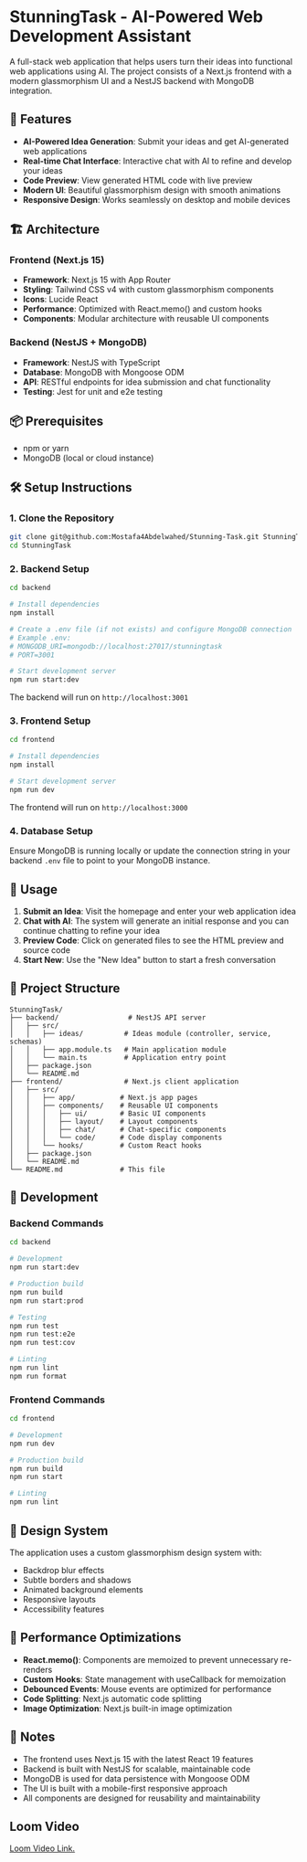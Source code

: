 # StunningTask - AI-Powered Web Development Assistant

A full-stack web application that helps users turn their ideas into functional web applications using AI. The project consists of a Next.js frontend with a modern glassmorphism UI and a NestJS backend with MongoDB integration.

## 🚀 Features

- **AI-Powered Idea Generation**: Submit your ideas and get AI-generated web applications
- **Real-time Chat Interface**: Interactive chat with AI to refine and develop your ideas
- **Code Preview**: View generated HTML code with live preview
- **Modern UI**: Beautiful glassmorphism design with smooth animations
- **Responsive Design**: Works seamlessly on desktop and mobile devices

## 🏗️ Architecture

### Frontend (Next.js 15)
- **Framework**: Next.js 15 with App Router
- **Styling**: Tailwind CSS v4 with custom glassmorphism components
- **Icons**: Lucide React
- **Performance**: Optimized with React.memo() and custom hooks
- **Components**: Modular architecture with reusable UI components

### Backend (NestJS + MongoDB)
- **Framework**: NestJS with TypeScript
- **Database**: MongoDB with Mongoose ODM
- **API**: RESTful endpoints for idea submission and chat functionality
- **Testing**: Jest for unit and e2e testing

## 📦 Prerequisites

- npm or yarn
- MongoDB (local or cloud instance)

## 🛠️ Setup Instructions

### 1. Clone the Repository
```bash
git clone git@github.com:Mostafa4Abdelwahed/Stunning-Task.git StunningTask
cd StunningTask
```

### 2. Backend Setup
```bash
cd backend

# Install dependencies
npm install

# Create a .env file (if not exists) and configure MongoDB connection
# Example .env:
# MONGODB_URI=mongodb://localhost:27017/stunningtask
# PORT=3001

# Start development server
npm run start:dev
```

The backend will run on `http://localhost:3001`

### 3. Frontend Setup
```bash
cd frontend

# Install dependencies
npm install

# Start development server
npm run dev
```

The frontend will run on `http://localhost:3000`

### 4. Database Setup
Ensure MongoDB is running locally or update the connection string in your backend `.env` file to point to your MongoDB instance.

## 🎯 Usage

1. **Submit an Idea**: Visit the homepage and enter your web application idea
2. **Chat with AI**: The system will generate an initial response and you can continue chatting to refine your idea
3. **Preview Code**: Click on generated files to see the HTML preview and source code
4. **Start New**: Use the "New Idea" button to start a fresh conversation

## 📁 Project Structure

```
StunningTask/
├── backend/                 # NestJS API server
│   ├── src/
│   │   ├── ideas/          # Ideas module (controller, service, schemas)
│   │   ├── app.module.ts   # Main application module
│   │   └── main.ts         # Application entry point
│   ├── package.json
│   └── README.md
├── frontend/               # Next.js client application
│   ├── src/
│   │   ├── app/           # Next.js app pages
│   │   ├── components/    # Reusable UI components
│   │   │   ├── ui/        # Basic UI components
│   │   │   ├── layout/    # Layout components
│   │   │   ├── chat/      # Chat-specific components
│   │   │   └── code/      # Code display components
│   │   └── hooks/         # Custom React hooks
│   ├── package.json
│   └── README.md
└── README.md              # This file
```

## 🔧 Development

### Backend Commands
```bash
cd backend

# Development
npm run start:dev

# Production build
npm run build
npm run start:prod

# Testing
npm run test
npm run test:e2e
npm run test:cov

# Linting
npm run lint
npm run format
```

### Frontend Commands
```bash
cd frontend

# Development
npm run dev

# Production build
npm run build
npm run start

# Linting
npm run lint
```

## 🎨 Design System

The application uses a custom glassmorphism design system with:
- Backdrop blur effects
- Subtle borders and shadows
- Animated background elements
- Responsive layouts
- Accessibility features

## 🚀 Performance Optimizations

- **React.memo()**: Components are memoized to prevent unnecessary re-renders
- **Custom Hooks**: State management with useCallback for memoization
- **Debounced Events**: Mouse events are optimized for performance
- **Code Splitting**: Next.js automatic code splitting
- **Image Optimization**: Next.js built-in image optimization


## 📝 Notes

- The frontend uses Next.js 15 with the latest React 19 features
- Backend is built with NestJS for scalable, maintainable code
- MongoDB is used for data persistence with Mongoose ODM
- The UI is built with a mobile-first responsive approach
- All components are designed for reusability and maintainability
  
## Loom Video

[Loom Video Link.](https://www.loom.com/share/fe681d4125c140c69d3a3b6aa43a5048?sid=05b39f80-2164-4947-bcab-5a2b32760da2)


